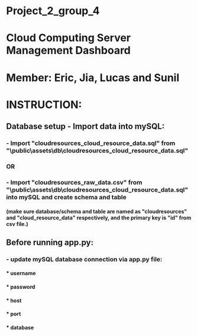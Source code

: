 # Project_2_group_4
# Cloud Computing Server Management Dashboard
# Member: Eric, Jia, Lucas and Sunil

# INSTRUCTION:

## Database setup - Import data into mySQL:
###	- Import "cloudresources_cloud_resource_data.sql" from "\public\assets\db\cloudresources_cloud_resource_data.sql"
###	OR
###	- Import "cloudresources_raw_data.csv" from "\public\assets\db\cloudresources_cloud_resource_data.sql" into mySQL and create schema and table
####		(make sure database/schema and table are named as "cloudresources" and "cloud_resource_data" respectively, and the primary key is "id" from csv file.)

## Before running app.py:
###	- update mySQL database connection via app.py file:
####			* username
####			* password
####			* host
####			* port
####			* database
